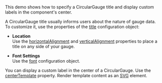 This demo shows how to specify a CircularGauge title and display custom labels in the component's center. 
<!--split-->

A CircularGauge title usually informs users about the nature of gauge data. To customize it, use the properties of the [title](/Documentation/ApiReference/UI_Components/dxCircularGauge/Configuration/title/) configuration object:

- **Location**    
Use the [horizontalAlignment](/Documentation/ApiReference/UI_Components/dxCircularGauge/Configuration/title/#horizontalAlignment) and [verticalAlignment](/Documentation/ApiReference/UI_Components/dxCircularGauge/Configuration/title/#verticalAlignment) properties to place a title on any side of your gauge.

- **Font Settings**    
Use the [font](/Documentation/ApiReference/UI_Components/dxCircularGauge/Configuration/title/font/) configuration object.

You can display a custom label in the center of a CircularGauge. Use the [centerTemplate](/Documentation/ApiReference/UI_Components/dxCircularGauge/Configuration/#centerTemplate) property. Render template content as an [SVG](https://developer.mozilla.org/en-US/docs/Web/SVG) element.